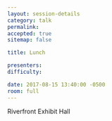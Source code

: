 ```yaml
---
layout: session-details
category: talk
permalink:
accepted: true
sitemap: false

title: Lunch

presenters:
difficulty:

date: 2017-08-15 13:40:00 -0500
room: full
---
```

Riverfront Exhibit Hall
